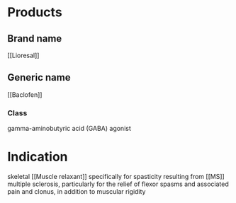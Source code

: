 # Products

## Brand name
[[Lioresal]]

## Generic name
[[Baclofen]]

### Class
gamma-aminobutyric acid (GABA) agonist

# Indication
skeletal [[Muscle relaxant]]
specifically for spasticity resulting from [[MS]] multiple sclerosis, particularly for the relief of flexor spasms and associated pain and clonus, in addition to muscular rigidity